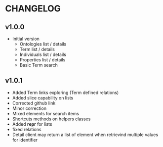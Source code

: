 CHANGELOG
=========

v1.0.0
------
- Initial version
    - Ontologies list / details
    - Term list / details
    - Individuals list / details
    - Properties list / details
    - Basic Term search
    
    
v1.0.1
------
- Added Term links exploring (Term defined relations)
- Added slice capability on lists
- Corrected github link
- Minor correction
- Mixed elements for search items
- Shortcuts methods on helpers classes
- Added __repr__ for lists
- fixed relations
- Detail client may return a list of element when retrievind multiple values for identifier    